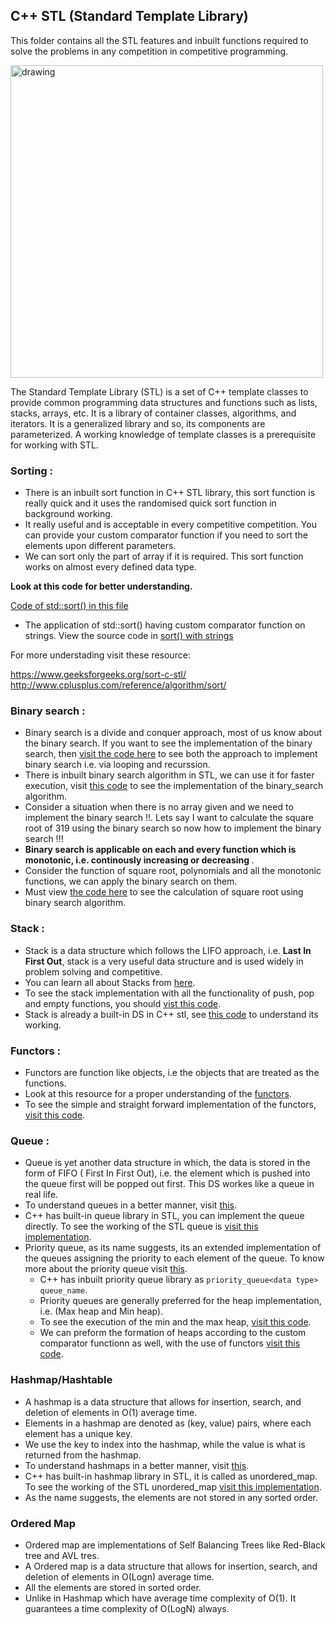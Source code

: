 ## C++ STL (Standard Template Library) 
This folder contains all the STL features and inbuilt functions required to solve the problems in any competition in competitive programming.

<img src="https://erarpitsharma.com/wp-content/uploads/2018/11/cpppp-490x490.png" alt="drawing" width="500"/>

The Standard Template Library (STL) is a set of C++ template classes to provide common programming data structures and functions such as lists, stacks, arrays, etc. It is a library of container classes, algorithms, and iterators. It is a generalized library and so, its components are parameterized. A working knowledge of template classes is a prerequisite for working with STL.

### Sorting :
* There is an inbuilt sort function in C++ STL library, this sort function is really quick and it 
uses the randomised quick sort function in background working.
* It really useful and is acceptable in every competitive competition. You can provide your custom comparator function if you need to sort the elements upon different parameters.
* We can sort only the part of array if it is required. This sort function works on almost every defined data type.

<strong> Look at this code for better understanding. </strong>

[Code of std::sort() in this file](https://github.com/soumilk/Secrets_of_Cpp/blob/master/C%2B%2B%20STL/01.%20std::sort().cpp)

* The application of std::sort() having custom comparator function on strings. View the source code in 
[sort() with strings](https://github.com/soumilk/Secrets_of_Cpp/blob/master/C%2B%2B%20STL/012.sort()%20in%20strings.cpp)

For more understading visit these resource:

https://www.geeksforgeeks.org/sort-c-stl/<br>
http://www.cplusplus.com/reference/algorithm/sort/

### Binary search :

* Binary search is a divide and conquer approach, most of us know about the binary search. If you want to see the implementation of the binary search, then [visit the code here](https://github.com/soumilk/Algorithms_and_Their_Techniques/blob/master/Divide%20and%20Conquer/Binary%20search.cpp) to see both the approach to implement binary search i.e. via looping and recurssion.
* There is inbuilt binary search algorithm in STL, we can use it for faster execution, visit [this code](https://github.com/soumilk/Secrets_of_Cpp/blob/master/C%2B%2B%20STL/02.std::binary_search().cpp) to see the implementation of the binary_search algorithm.
* Consider a situation when there is no array given and we need to implement the binary search !!. Lets say I want to calculate the square root of 319 using the binary search so now how to implement the binary search !!!
* <strong> Binary search is applicable on each and every function which is monotonic, i.e. continously increasing or decreasing </strong>.
* Consider the function of square root, polynomials and all the monotonic functions, we can apply the binary search on them.
* Must view [the code here](https://github.com/soumilk/Secrets_of_Cpp/blob/master/C%2B%2B%20STL/021.Sqaure%20Root%20using%20Binary%20search.cpp) to see the calculation of square root using binary search algorithm.
  
### Stack :

* Stack is a data structure which follows the LIFO approach, i.e. <strong>Last In First Out</strong>, stack is a very useful data structure and is used widely in problem solving and competitive. 
* You can learn all about Stacks from [here](https://www.tutorialspoint.com/data_structures_algorithms/stack_algorithm.htm).
* To see the stack implementation with all the functionality of push, pop and empty functions, you should [vist this code](https://github.com/soumilk/Secrets_of_Cpp/blob/master/C%2B%2B%20STL/03.Stack%20implementations.cpp).
* Stack is already a built-in DS in C++ stl, see [this code](https://github.com/soumilk/Secrets_of_Cpp/blob/master/C%2B%2B%20STL/031.std::stack().cpp) to understand its working.

### Functors :
* Functors are function like objects, i.e the objects that are treated as the functions. 
* Look at this resource for a proper understanding of the [functors](https://www.geeksforgeeks.org/functors-in-cpp/).
* To see the simple and straight forward implementation of the functors, [visit this code](https://github.com/soumilk/Secrets_of_Cpp/blob/master/C%2B%2B%20STL/0411.Functors.cpp). 

### Queue :
* Queue is yet another data structure in which, the data is stored in the form of FIFO ( First In First Out), i.e. the element which is pushed into the queue first will be popped out first. This DS workes like a queue in real life.
* To understand queues in a better manner, visit [this](https://www.geeksforgeeks.org/queue-data-structure/).
* C++ has built-in queue library in STL, you can implement the queue directly. To see the working of the STL queue is [visit this implementation](https://github.com/soumilk/Secrets_of_Cpp/blob/master/C%2B%2B%20STL/04.std::queue%3C%3E.cpp).
* Priority queue, as its name suggests, its an extended implementation of the queues assigning the priority to each element of the queue. To know more about the priority queue visit [this](https://www.geeksforgeeks.org/priority-queue-set-1-introduction/).
   * C++ has inbuilt priority queue library as `priority_queue<data type> queue_name`.
   * Priority queues are generally preferred for the heap implementation, i.e. (Max heap and Min heap).
   * To see the execution of the min and the max heap, [visit this code](https://github.com/soumilk/Secrets_of_Cpp/blob/master/C%2B%2B%20STL/041.Priority_queue.cpp).
   * We can preform the formation of heaps according to the custom comparator functionn as well, with the use of functors [visit this code](https://github.com/soumilk/Secrets_of_Cpp/blob/master/C%2B%2B%20STL/042.Priority_queue%20with%20custom%20comparator.cpp).
  
### Hashmap/Hashtable
* A hashmap is a data structure that allows for insertion, search, and deletion of elements in O(1) average time.
* Elements in a hashmap are denoted as (key, value) pairs, where each element has a unique key.
* We use the key to index into the hashmap, while the value is what is returned from the hashmap.
* To understand hashmaps in a better manner, visit [this](https://www.geeksforgeeks.org/implementing-hash-table-open-addressing-linear-probing-cpp/).
* C++ has built-in hashmap library in STL, it is called as unordered\_map. To see the working of the STL unordered\_map [visit this implementation](https://github.com/soumilk/Secrets_of_Cpp/blob/master/C%2B%2B%20STL/06.std::unordered_map.cpp).
* As the name suggests, the elements are not stored in any sorted order.
  
### Ordered Map
* Ordered map are implementations of Self Balancing Trees like Red-Black tree and AVL tres.
* A Ordered map is a data structure that allows for insertion, search, and deletion of elements in O(Logn) average time.
* All the elements are stored in sorted order.
* Unlike in Hashmap which have average time complexity of O(1). It guarantees a time complexity of O(LogN) always.
